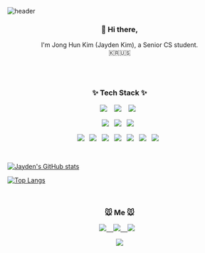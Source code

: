 ![header](https://capsule-render.vercel.app/api?type=slice&color=auto&height=300&section=header&text=Jong%20Hun%20Kim&fontSize=90)

<h3 align="center"> 👋 Hi there,</h3>
<p align="center">
I'm Jong Hun Kim (Jayden Kim), a Senior CS student. </br>
🇰🇷🇺🇸
</p></br></br>

<h3 align="center">✨ Tech Stack ✨ </h3>

<p align="center">
  <img src="https://img.shields.io/badge/python%20-%2314354C.svg?&style=for-the-badge&logo=python&logoColor=white"/>&nbsp;&nbsp;&nbsp;
  <img src="https://img.shields.io/badge/java%20-%2343853D.svg?&style=for-the-badge&logo=java&logoColor=white"/>&nbsp;&nbsp;&nbsp;
  <img src="https://img.shields.io/badge/javascript%20-%23FF9900.svg?&style=for-the-badge&logo=javascript&logoColor=white"/>&nbsp;&nbsp;
</p>
<p align="center">
  <img src="https://img.shields.io/badge/SpringBoot%20-6DB33F?&style=flat-square&logo=spring&logoColor=white"/>&nbsp;&nbsp;
  <img src="https://img.shields.io/badge/TensorFlow%20-F76C02?&style=flat-square&logo=tensorflow&logoColor=white"/>&nbsp;&nbsp;
  <img src="https://img.shields.io/badge/AWS%20-%23222F3E?&style=flat-square&logo=amazon-aws&logoColor=white"/>&nbsp;&nbsp;
</p>
<p align="center">
  <img src="https://img.shields.io/badge/Jenkins%20-%232C5263.svg?&style=flat-square&logo=jenkins&logoColor=white"/>&nbsp;&nbsp;
  <img src="https://img.shields.io/badge/Nginx%20-%23009639.svg?&style=flat-square&logo=nginx&logoColor=white"/>&nbsp;&nbsp;
  <img src ="https://img.shields.io/badge/MySQL-%234C72A3?&style=flat-square&logo=mysql&logoColor=white"/>&nbsp;&nbsp;
  <img src="https://img.shields.io/badge/Docker%20-%230db7ed.svg?&style=flat-square&logo=docker&logoColor=white"/>&nbsp;&nbsp;
  <img src="https://img.shields.io/badge/Redis%20-%23326ce5.svg?&style=fflat-square&logo=redis&logoColor=white"/>&nbsp;&nbsp;
  <img src="https://img.shields.io/badge/Hadoop%20-%2362C4F5?&style=fflat-square&logo=apache&logoColor=white"/>&nbsp;&nbsp;
  <img src="https://img.shields.io/badge/Jupyter%20-%23F37626.svg?&style=flat-square&logo=Jupyter&logoColor=white" />&nbsp;&nbsp;
</p>
</br>

[![Jayden's GitHub stats](https://github-readme-stats.vercel.app/api?username=jhun0514&show_icons=true&theme=tokyonight)](https://github.com/jhun0514/github-readme-stats)

[![Top Langs](https://github-readme-stats.vercel.app/api/top-langs/?username=jhun0514&layout=compact&theme=tokyonight)](https://github.com/jhun0514)


</br><h3 align="center">🐭 Me 🐭</h3>

<p align="center" align="right">
  <a target="_blank" href="https://github.com/jhun0514/Today_I_Learn"><img src="http://img.shields.io/badge/-TIL-yellow?style=flat-square&logo=github&locoColor=white"</a>&nbsp;&nbsp;&nbsp;
  <!-- <a target="_blank" href="https://metleeha.tistory.com"><img src="https://img.shields.io/badge/Blog-%2312100E.svg?&style=flat-square&logo=dev.to&logoColor=white" /></a>&nbsp;&nbsp;&nbsp; -->
  <a target="_blank" href="https://www.linkedin.com/in/jonghunkim/"><img src="http://img.shields.io/badge/-LinkedIn-blue?style=flat-square&logo=Linkedin&logoColor=white&&locoColor=white"</a>&nbsp;&nbsp;&nbsp;
  <a target="_blank" href="mailto:jonghunjaydenkim@gmail.com?subject=Hello%20Ileri,%20From%20Github"><img src="https://img.shields.io/badge/gmail-%23D14836.svg?&style=flat-square&logo=gmail&logoColor=white" /></a>&nbsp;&nbsp;&nbsp;
</p>
<p align="center">
  <a href="https://hits.seeyoufarm.com"><img src="https://hits.seeyoufarm.com/api/count/incr/badge.svg?url=https%3A%2F%2Fgithub.com%2Fjhun0514&count_bg=%2331CCDB&title_bg=%23808080&icon=&icon_color=%23E7E7E7&title=hits&edge_flat=false"/></a>
</p>


<!--
jhun0514/jhun0514 is a ✨ special ✨ repository because its `README.md` (this file) appears on your GitHub profile.
You can click the Preview link to take a look at your changes.

Here are some ideas to get you started:

- 👋 Hi, I’m @jhun0514
- 👀 I’m interested in ...
- 🌱 I’m currently learning ...
- 💞️ I’m looking to collaborate on ...
- 📫 How to reach me ...
-->
